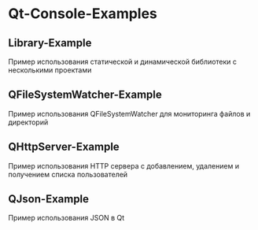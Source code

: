 # Qt-Console-Examples

## Library-Example

Пример использования статической и динамической библиотеки с несколькими проектами

## QFileSystemWatcher-Example

Пример использования QFileSystemWatcher для мониторинга файлов и директорий

## QHttpServer-Example

Пример использования HTTP сервера с добавлением, удалением и получением списка пользователей

## QJson-Example

Пример использования JSON в Qt